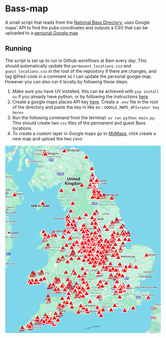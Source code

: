 # Bass-map
A small script that reads from the [National Bass Directory](https://nationalbassdirectory.wordpress.com/), uses Google maps' API to find the pubs coordinates and outputs a CSV that can be uploaded to a [personal Google map](https://www.google.com/maps/d/edit?mid=1pgF_A7wvn17yKz4KNUWqZZ62fl7Rfa8&usp=sharing)

## Running

The script is set up to run in Github workflows at 8am every day. This should automatically update the `permanent_locations.csv` and `guest_locations.csv` in the root of the repository if there are changes, and tag @fred-cook in a comment so I can update the personal google map. However you can also run it locally by following these steps:

1. Make sure you have UV installed, this can be achieved with `pip install uv` if you already have python, or by following the instructions [here](https://docs.astral.sh/uv/getting-started/installation/)
2. Create a google maps places API key [here](https://developers.google.com/maps/documentation/places/web-service/overview). Create a `.env` file in the root of the directory and paste the key in like so : `GOOGLE_MAPS_API=<your key here>`
3. Run the following command from the terminal: `uv run python main.py`. This should create two `csv` files of the permanent and guest Bass locations.
4. To create a custom layer in Google maps go to [MyMaps](https://www.google.com/maps/d/?hl=en), click create a new map and upload the two csvs

![An example map showing bass icons on a google maps view of the UK](./UK_bass_map.png)
